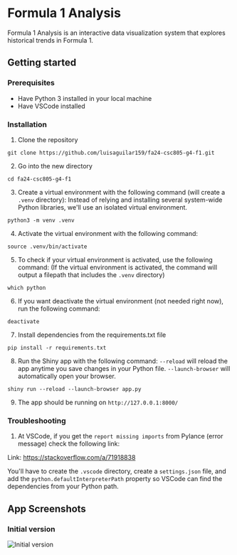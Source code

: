 # Formula 1 Analysis
Formula 1 Analysis is an interactive data visualization system that explores historical trends in Formula 1.

## Getting started

### Prerequisites
- Have Python 3 installed in your local machine
- Have VSCode installed

### Installation

1. Clone the repository
```
git clone https://github.com/luisaguilar159/fa24-csc805-g4-f1.git
```
2. Go into the new directory
```
cd fa24-csc805-g4-f1
```
3. Create a virtual environment with the following command (will create a `.venv` directory):
Instead of relying and installing several system-wide Python libraries, we'll use an isolated virtual environment.
```
python3 -m venv .venv
```
4. Activate the virtual environment with the following command:
```
source .venv/bin/activate
```
5. To check if your virtual environment is activated, use the following command:
(If the virtual environment is activated, the command will output a filepath that includes the `.venv` directory)
```
which python
```
6. If you want deactivate the virtual environment (not needed right now), run the following command:
```
deactivate
```
7. Install dependencies from the requirements.txt file
```
pip install -r requirements.txt
```
8. Run the Shiny app with the following command:
`--reload` will reload the app anytime you save changes in your Python file. `--launch-browser` will automatically open your browser.
```
shiny run --reload --launch-browser app.py
```
9. The app should be running on `http://127.0.0.1:8000/`

### Troubleshooting

1. At VSCode, if you get the `report missing imports` from Pylance (error message) check the following link:

Link: https://stackoverflow.com/a/71918838

You'll have to create the `.vscode` directory, create a `settings.json` file, and add the `python.defaultInterpreterPath` property so VSCode can find the dependencies from your Python path.

## App Screenshots

### Initial version

![Initial version](https://github.com/luisaguilar159/fa24-csc805-g4-f1/blob/master/screenshots/initial_version.jpg)